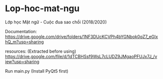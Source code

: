 # Lop-hoc-mat-ngu
Lớp học Mật ngữ - Cuộc đua sao chổi (2018/2020)

Documentation: https://drive.google.com/drive/folders/1NF3DUcKCVPh4bYGNbok0qZ7_eGlxhQ_m?usp=sharing

resources: (Extracted before using) https://drive.google.com/file/d/1dTCBHSsf9WsL7cLUDZ9JMgaoPFUJx7J_/view?usp=sharing

Run main.py (Install PyQt5 first)

